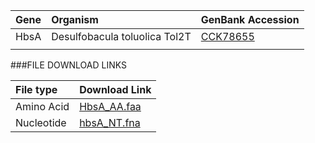  Gene | Organism | GenBank Accession |
 :--- | :--- | :--- |
| HbsA | Desulfobacula toluolica Tol2T | [CCK78655](http://www.ncbi.nlm.nih.gov/protein/CCK78655) |
| []() | | |

###FILE DOWNLOAD LINKS

 File type | Download Link |
 :--- | :---------- | 
| Amino Acid | [HbsA_AA.faa](amino_acid/HbsA_AA.faa) |
| Nucleotide | [hbsA_NT.fna](nucleotide/hbsA_NT.fna) |
